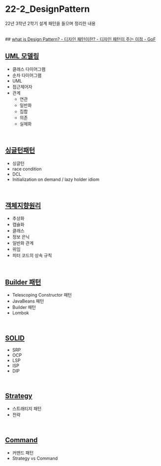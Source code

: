 # 22-2_DesignPattern
22년 3학년 2학기 설계 패턴을 들으며 정리한 내용

<br>
## <a href="https://github.com/JinUng41/22-2_DesignPattern/issues/1">what is Design Pattern?</href>
  - 디자인 패턴이란?
  - 디자인 패턴이 주는 이점
  - GoF 
  
<br>

## <a href="https://github.com/JinUng41/22-2_DesignPattern/issues/2">UML 모델링</a>
  - 클래스 다이어그램
  - 순차 다이어그램
  - UML
  - 접근제어자
  - 관계
    - 연관
    - 일반화
    - 집합
    - 의존
    - 실체화

<br>

## <a href="https://github.com/JinUng41/22-2_DesignPattern/issues/3">싱글턴패턴</a>
  - 싱글턴
  - race condition
  - DCL
  - Initialization on demand / lazy holder idiom

<br>

## <a href="https://github.com/JinUng41/22-2_DesignPattern/issues/4">객체지향원리</a>
  - 추상화
  - 캡슐화
  - 클래스
  - 정보 은닉
  - 일반화 관계
  - 위임
  - 피터 코드의 상속 규칙

<br>

## <a href="https://github.com/JinUng41/22-2_DesignPattern/issues/5">Builder 패턴</a>
  - Telescoping Constructor 패턴
  - JavaBeans 패턴
  - Builder 패턴
  - Lombok

<br>

## <a href="https://github.com/JinUng41/22-2_DesignPattern/issues/6">SOLID</a>
  - SRP
  - OCP
  - LSP
  - ISP
  - DIP

<br>


## <a href="https://github.com/JinUng41/22-2_DesignPattern/issues/7">Strategy</a>
  - 스트래티지 패턴
  - 전략
  
<br>

## <a href="https://github.com/JinUng41/22-2_DesignPattern/issues/8">Command</a>
  - 커맨드 패턴
  - Strategy vs Command
  
<br>

